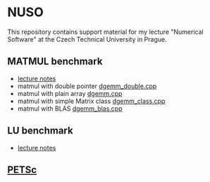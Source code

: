 # NUSO

This repository contains support material for my lecture "Numerical
Software" at the Czech Technical University in Prague. 


## MATMUL benchmark
* [lecture notes](matmul_benchmark.ipynb)
* matmul with double pointer [dgemm_double.cpp](Benchmark/dgemm_doublepp.cpp)
* matmul with plain array [dgemm.cpp](Benchmark/dgemm.cpp)
* matmul with simple Matrix class [dgemm_class.cpp](Benchmark/dgemm_class.cpp)
* matmul with BLAS [dgemm_blas.cpp](Benchmark/dgemm_blas.cpp)


## LU benchmark
* [lecture notes](lu_benchmark.ipynb)
 
## [PETSc](http://www.mcs.anl.gov/petsc)
	
